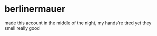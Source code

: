 # berlinermauer
made this account in the middle of the night, my hands're tired yet they smell really good
